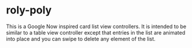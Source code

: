 roly-poly
=========

This is a Google Now inspired card list view controllers. It is intended to be similar to a table view controller except that entries in the list are animated into place and you can swipe to delete any element of the list.
